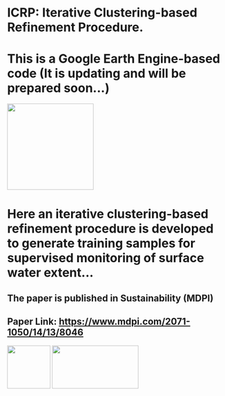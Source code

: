# ICRP: Iterative Clustering-based Refinement Procedure.
# This is a Google Earth Engine-based code (It is updating and will be prepared soon...)

<img src="https://user-images.githubusercontent.com/34648501/165079954-d3543285-1965-4018-ac68-d1ebad83bf4c.png" width="200" height="200"/>

# Here an iterative clustering-based refinement procedure is developed to generate training samples for supervised monitoring of surface water extent...
## The paper is published in Sustainability (MDPI)
## Paper Link: https://www.mdpi.com/2071-1050/14/13/8046


<img src="https://user-images.githubusercontent.com/34648501/175025442-fbe28cc8-3b2d-46e6-b6c5-aaa59578f041.JPG" width="100" height="100"/> <img src="https://user-images.githubusercontent.com/34648501/175025750-e972a87d-1bbb-4de1-95c8-d74591ea79a6.JPG" width="200" height="100"/>

